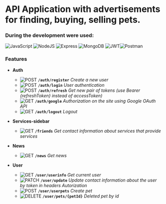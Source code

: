# API Application with advertisements for finding, buying, selling pets.


### During the development were used:

![JavaScript](https://img.shields.io/badge/JavaScript-F7DF1E?style=for-the-badge&logo=javascript&logoColor=black) ![NodeJS](https://img.shields.io/badge/Node.js-43853D?style=for-the-badge&logo=node.js&logoColor=white) ![Express](https://img.shields.io/badge/Express.js-404D59?style=for-the-badge) ![MongoDB](https://img.shields.io/badge/MongoDB-4EA94B?style=for-the-badge&logo=mongodb&logoColor=white) ![JWT](https://img.shields.io/badge/JWT-000000?style=for-the-badge&logo=JSON%20web%20tokens&logoColor=white)![Postman](https://img.shields.io/badge/Postman-FF6C37?style=for-the-badge&logo=Postman&logoColor=white)


### Features

- **Auth**

    -  ![POST](https://img.shields.io/badge/POST-green)  **`/auth/register`**      *Create a new user*
    -  ![POST](https://img.shields.io/badge/POST-green)  **`/auth/login`**     *User authentication*
    -  ![POST](https://img.shields.io/badge/POST-green)  **`/auth/refresh`**     *Get new pair of tokens (use Bearer {refreshToken} instead of accessToken)*
    -  ![GET](https://img.shields.io/badge/GET-blue)  **`/auth/google`**     *Authorization on the site using Google OAuth API*
    -  ![GET](https://img.shields.io/badge/GET-blue)  **`/auth/logout`**     *Logout*
   
   
- **Services-sidebar**  
    -  ![GET](https://img.shields.io/badge/GET-blue)  **`/friends`**     *Get contact information about services that provide services*


- **News**
    -  ![GET](https://img.shields.io/badge/GET-blue)  **`/news`**     *Get news*

- **User**
    -  ![GET](https://img.shields.io/badge/GET-blue)  **`/user/userinfo`**     *Get current user*
    -  ![PATCH](https://img.shields.io/badge/PATCH-grey)  **`/user/update`**     *Update contact information about the user by token in headers Autorization*
    -  ![POST](https://img.shields.io/badge/POST-green)  **`/user/userpets`**     *Create pet*
    -  ![DELETE](https://img.shields.io/badge/DELETE-red)  **`/user/pets/{petId}`**    *Deleted pet by id*

